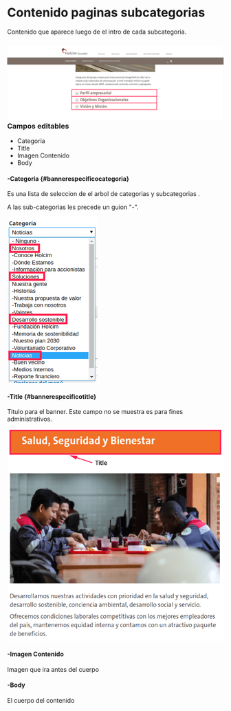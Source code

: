 # Contenido paginas subcategorias

Contenido que aparece luego de el intro de cada subcategoria.

### ![](/assets/DeepinScreenshot_select-area_20170927162009.png)Campos editables

* Categoria
* Title
* Imagen Contenido
* Body

#### -Categoria {#bannerespecificocategoria}

Es una lista de seleccion de el arbol de categorias y subcategorias .

A las sub-categorias les precede un guion "-".

![](/assets/DeepinScreenshot_select-area_20170927143708.png)

#### -Title {#bannerespecificotitle}

Titulo para el banner. Este campo no se muestra es para fines administrativos.

![](/assets/DeepinScreenshot_select-area_20170927164142.png)

#### -Imagen Contenido

Imagen que ira antes del cuerpo



#### -Body

El cuerpo del contenido



